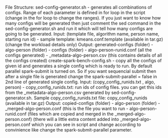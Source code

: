 File Structure:
    sed-config-generator.sh - generates all combinations of configs. Range of each parameter is defined in for loop in the script (change in the for loop to change the ranges). If you just want to know how many configs will be generated then just comment the sed command in the sed-config-generator.sh and run it which will tell how many configs are going to be generated.
    Input: (template file, algorithm name, person name, starting run id) 
            - sample template: kmeans.conf.template (available in tar.gz) (change the workload details only)
    Output: generated-configs (folder)
                - algo-person (folder)
                    - configs (folder)
                        - algo-person-runid.conf (all the configs generated)
                    - _metadata-algo-person.csv (this contains details of all the configs created)
    create-spark-bench-config.sh - copy all the configs of given id and generates a single config which is ready to run. By default parallel spark-submit is turned on. So if you want sequencial submit then after a single file is generated change the spark-submit-parallel = false in 2nd line of generated single config.
    Input: (copy_config_runids.txt , algo, person)
            - copy_config_runids.txt: run ids of config files. you can get this ids from the _metadata-algo-person.csv generated by sed-config-generator.sh. 
            Sample copy_config_runids.txt file: copy_config_runids (available in tar.gz)
    Output: copied-configs (folder) 
                - algo-person (folder)
                - _merged-algo-person.conf (this is the file you want to run
                - algo-person-runid.conf (files which are copied and merged in the _merged-algo-person.conf) (there will a little extra content added into _merged-algo-person.conf which you can see in script and change according to convinience like change the spark-submit-parallel parameter.
                    
